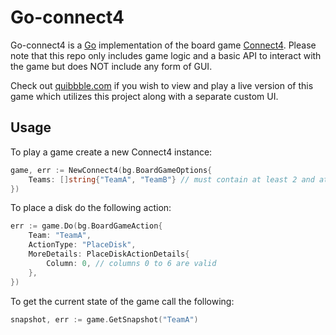 # Go-connect4

Go-connect4 is a [Go](https://golang.org) implementation of the board game [Connect4](https://boardgamegeek.com/boardgame/2719/connect-four). Please note that this repo only includes game logic and a basic API to interact with the game but does NOT include any form of GUI.

Check out [quibbble.com](https://quibbble.com/connect4) if you wish to view and play a live version of this game which utilizes this project along with a separate custom UI.

## Usage

To play a game create a new Connect4 instance:
```go
game, err := NewConnect4(bg.BoardGameOptions{
    Teams: []string{"TeamA", "TeamB"} // must contain at least 2 and at most 3 teams
})
```

To place a disk do the following action:
```go
err := game.Do(bg.BoardGameAction{
    Team: "TeamA",
    ActionType: "PlaceDisk",
    MoreDetails: PlaceDiskActionDetails{
        Column: 0, // columns 0 to 6 are valid
    },
})
```

To get the current state of the game call the following:
```go
snapshot, err := game.GetSnapshot("TeamA")
```
